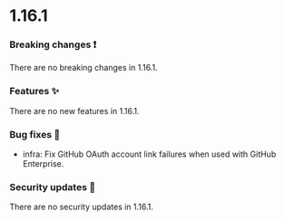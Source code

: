 # 1.16.1

### Breaking changes ❗

There are no breaking changes in 1.16.1.

### Features ✨

There are no new features in 1.16.1.

### Bug fixes 🐛

- infra: Fix GitHub OAuth account link failures when used with GitHub
  Enterprise.

### Security updates 🔐

There are no security updates in 1.16.1.
